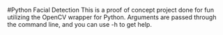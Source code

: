 #Python Facial Detection
This is a proof of concept project done for fun utilizing the OpenCV wrapper for Python.
Arguments are passed through the command line, and you can use -h to get help.